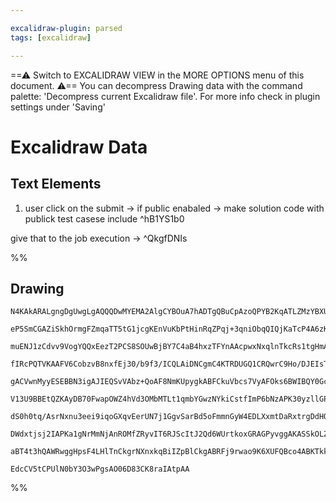 ```yaml
---

excalidraw-plugin: parsed
tags: [excalidraw]

---
```

==⚠  Switch to EXCALIDRAW VIEW in the MORE OPTIONS menu of this document. ⚠== You can decompress Drawing data with the command palette: 'Decompress current Excalidraw file'. For more info check in plugin settings under 'Saving'


# Excalidraw Data
## Text Elements
1. user click on the submit -> if public enabaled -> make solution code with publick test casese include  ^hB1YS1b0

give that to the job execution ->  ^QkgfDNIs

%%
## Drawing
```compressed-json
N4KAkARALgngDgUwgLgAQQQDwMYEMA2AlgCYBOuA7hADTgQBuCpAzoQPYB2KqATLZMzYBXUtiRoIACyhQ4zZAHoFAc0JRJQgEYA6bGwC2CgF7N6hbEcK4OCtptbErHALRY8RMpWdx8Q1TdIEfARcZgRmBShcZQUebQA2bQB2GjoghH0EDihmbgBtcDBQMBKIEm4pACEARgBNAGVqzQAGVJLIWEQKqCwoNtLMbmceHgAObQAWAE4eCYn40er45rme

eP5SmCGAZiSkhOrmgFZmqaTT5tG1jcgKEnVuKbPtHinRqZPqj+3qniObqQIQjKaTcP4A6zKYLcZoA5hQUhsADWCAAwmx8GxSBUAMTVBD4/H9SCaXDYJHKRFCDjEdGY7ESBHWZhwXCBbLEiAAM0I+Hw9Vg0Ikgg8nPhiJRAHV7pIwXCEciEAKYEL0CLygCqSCOOFcmhqgC2KzsGotvrmrDCpBKcI4ABJYh61B5AC6AK55EyDu4HCEfIBhBpWAquFa

muENJ1zCdvv9VogYQQxEezT2PCS8SOUwBjBY7C4aB4hxzTFYnAAcpwxNxqlnTkcRs1tgHmAARdI9ZNoLkEMIAzQR4gAUWCmWyMb9+ABQjgxFwnZrSSOewzyy+DYBRA4SJ9k83bHJSe4PfwffjPUwfQk1W0qCEYVIqGwRHJqE4qHUCFQzC0+jUqGcAA+VBCC5VA4C0F9UCyXBSWCYgAOA/RcBRb8MSEKB8yfNhiC/O51HAyDzCRD9wigJ9QnCL9A2

fIRcPQTVKAAFV6CobzvB8nxfEj30/b9f3/ICQLAiDNCgmC4KTRDUGQ1CRQwrC9Ho/DJEIsTiNI+EKLCMIQI4Wj6M5LlOCgepCCMcReEtdpuRMgAxXA/3wM1UH+c9egAQSIZQC3QYIuT6EtSEw9wvOBXzoCNTk9GyXBAyYb00FjKd4yxYFAwIFjLzY297yYLiNN4yQvx/TQ/3IoTQLU8SOFgggpKE2SSvQzD3yUvC1FU0TuM08i8B06j9N8QyIQwt

gACVwnMyyESEBBN3igAJIEQSvVAbz+QoAF8NmKUpygkABFCkuVbcs7VyAFOks6BWIBQY0GcapRkSK54iSapaybKZ4j4eMXOcbY1m0T7FlGI5MzeZpXgBO5iAeNBtm2RJUx+xZth+iZRjmAFiuBUFCzcmzIVVazSnFRU6SxXFCQJJB+zJCkqRpKmGXQJkOBZNkskC+MeT5ZVVQTDENXjCmpRlOUxYVFFBZu9Vk3DPxJCjJ0DVS41TRrC0ARtGcHSd

V13U9BBEtQZKAyDB70FwapOWZ4hVd3OMbMTLt1qmbYGwzNYkiCstfImP6bNzAPK30yzllGPYpgmJsW3bYIF27Xt5vjAdqWHUceYnF3ShnOdk/WpcV3iX70x4MnIExQ93ZPM8bIvNaIFURgP0kecPzYduvwAKzsaDMAQbAFPfIT7eY1iJFbr91E7qBu74/vNEH4fR44aSjJMsyLLBKvbOyBynJconSibsKfIqfzeZDpgQoIC+IoXuBopMuKdVIM2L

dS0h0tq/AsrNxnu3eei9iqoGXqvEerUN7j1GgvSarBd5oFmmnGyW4EDLXxmtDaRxtrgDdHQXAcA4ACnnJZPa0BiqZCvtg/oDBCAIAoJURmesWYYmphIHEXIeG8PoSPUg7IoB2h6PoAUEo0QcLZhAPEdMiQbAgAIoRIiMgsPJGw2kUjujkE5qyIR/CRDKNEXZXk/JBTyxForQoijDE8xUWImWCBpTw1lIWBRSi7GiPEYqOWFQFYGMEZ4jI41hDal1

DWdxtjsj2IAPKa1gNrMmNjAnROMfZRyvIT6RJScItJ2Qd6WUrtkoxGRAGPyvggAKASSkOLZFADygi2AUGKrgd239SgeNSRkIcNIGmImaSEd2EA2T9OqUE/QfSmlMXgDdB29DmDYERHyAAGtwZGN4jhxzOKmP4awvYKIWUs/AtRuBJG2M0ZIsw5gTGqBjc5pwFFGDYAYbge1ID0AIHNGs2hoYTCONsbaxTxkhMzk7CQcyFGUhIAUvekLf7EAFAgF+

aBT4t3hQAWRwggHpsF4LHlTnCkgrNXnxkqBiIZpBlCkgABRFj9rwao9K6XUFQBco4ABKTkk1lB+jZBUSlNKeDnJZUK2EvBhWsu0ByiAgLrGdNMo4uJMDc4pVKB6RyCBJpBl/hwZQJKbISTxSg0gc0ATPkIMij8Jq0GlFqjQ41prUoYQwdwVBsrSh2F7sPHI9RapwExbhHFYkjwp1PDa4Z2BMKMCYs8/A+qz4zL8ekSN+Zor3gXvoaZXQkp7njDXF

EdcCV5tCPUlN0bY3O3wPgsAO06D83CK8raIAtpAA
```
%%